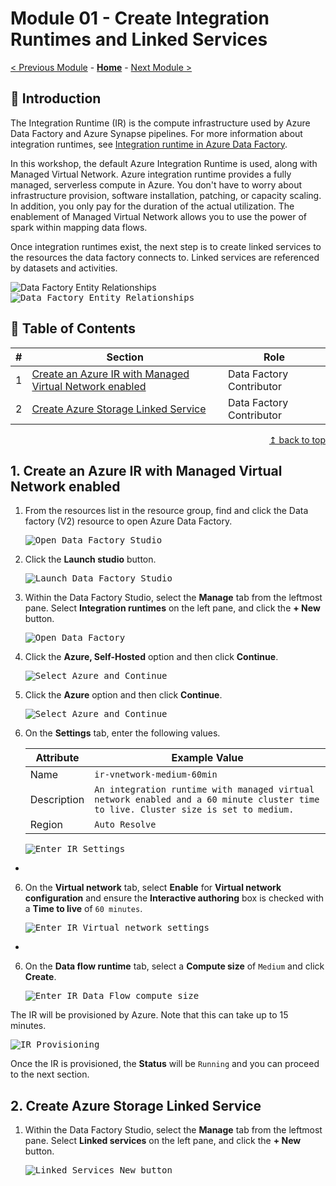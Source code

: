 # Module 01 - Create Integration Runtimes and Linked Services

[< Previous Module](../modules/module00.md) - **[Home](../README.md)** - [Next Module >](../modules/module03.md)

## :loudspeaker: Introduction
The Integration Runtime (IR) is the compute infrastructure used by Azure Data Factory and Azure Synapse pipelines. For more information about integration runtimes, see [Integration runtime in Azure Data Factory](https://learn.microsoft.com/en-us/azure/data-factory/concepts-integration-runtime).

In this workshop, the default Azure Integration Runtime is used, along with Managed Virtual Network. Azure integration runtime provides a fully managed, serverless compute in Azure. You don't have to worry about infrastructure provision, software installation, patching, or capacity scaling. In addition, you only pay for the duration of the actual utilization. The enablement of Managed Virtual Network allows you to use the power of spark within mapping data flows.

Once integration runtimes exist, the next step is to create linked services to the resources the data factory connects to. Linked services are referenced by datasets and activities.

![Data Factory Entity Relationships](../images/module01/relationship-between-data-factory-entities.png)
   <kbd> <img src="../images/module01/relationship-between-data-factory-entities.png" alt="Data Factory Entity Relationships" /> </kbd>

## :bookmark_tabs: Table of Contents

| #  | Section | Role |
| --- | --- | --- |
| 1 | [Create an Azure IR with Managed Virtual Network enabled](#1-create-an-azure-ir-with-managed-virtual-network-enabled) | Data Factory Contributor |
| 2 | [Create Azure Storage Linked Service](#2-create-azure-storage-linked-service) | Data Factory Contributor |

<div align="right"><a href="#module-01---create-integration-runtimes-and-linked-services">↥ back to top</a></div>

## 1. Create an Azure IR with Managed Virtual Network enabled

1. From the resources list in the resource group, find and click the Data factory (V2) resource to open Azure Data Factory.

   <kbd> <img src="../images/module01/open_datafactory.png" alt="Open Data Factory Studio" /> </kbd>

2. Click the **Launch studio** button.

   <kbd> <img src="../images/module01/launch_datafactory.png" alt="Launch Data Factory Studio" /> </kbd>


3. Within the Data Factory Studio, select the **Manage** tab from the leftmost pane. Select **Integration runtimes** on the left pane, and click the **+ New** button.

   <kbd> <img src="../images/module01/add_integration_runtime.png" alt="Open Data Factory" /> </kbd>

4. Click the **Azure, Self-Hosted** option and then click **Continue**.

   <kbd> <img src="../images/module01/create_ir_1.png" alt="Select Azure and Continue" /> </kbd>

5. Click the **Azure** option and then click **Continue**.

   <kbd> <img src="../images/module01/create_ir_2.png" alt="Select Azure and Continue" /> </kbd>

6. On the **Settings** tab, enter the following values.

    | Attribute  | Example Value |
    | --- | --- |
    | Name | `ir-vnetwork-medium-60min` |
    | Description | `An integration runtime with managed virtual network enabled and a 60 minute cluster time to live. Cluster size is set to medium.` |
    | Region | `Auto Resolve` |

   <kbd> <img src="../images/module01/create_ir_3.png" alt="Enter IR Settings" /> </kbd>
-
6. On the **Virtual network** tab, select **Enable** for **Virtual network configuration** and ensure the **Interactive authoring** box is checked with a **Time to live** of `60 minutes`.

   <kbd> <img src="../images/module01/create_ir_4.png" alt="Enter IR Virtual network settings" /> </kbd>
-
6. On the **Data flow runtime** tab, select a **Compute size** of `Medium` and click **Create**.

   <kbd> <img src="../images/module01/create_ir_5.png" alt="Enter IR Data Flow compute size" /> </kbd>

The IR will be provisioned by Azure. Note that this can take up to 15 minutes.

   <kbd> <img src="../images/module01/create_ir_6.png" alt="IR Provisioning" /> </kbd>

Once the IR is provisioned, the **Status** will be `Running` and you can proceed to the next section.

## 2. Create Azure Storage Linked Service

1. Within the Data Factory Studio, select the **Manage** tab from the leftmost pane. Select **Linked services** on the left pane, and click the **+ New** button.

   <kbd> <img src="../images/module01/create_ls_adls_1.png" alt="Linked Services New button" /> </kbd>


